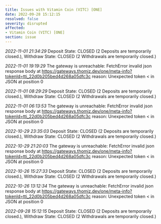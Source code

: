 ```yaml
---
title: Issues with Vitamin Coin (VITC) [ONE]
date: 2022-09-28 15:12:15
resolved: false
severity: disrupted
affected:
- Vitamin Coin (VITC) [ONE]
section: issue
---
```


*2022-11-01 21:34:29* Deposit State: CLOSED (2 Deposits are temporarily closed.), Withdraw State: CLOSED (2 Withdrawals are temporarily closed.)

*2022-11-01 19:19:29* The gateway is unreachable: FetchError invalid json response body at https://gateways.thomiz.dev/one/meta-info?tokenId=tti_22d0b205bed4d268a05dfc3c reason: Unexpected token < in JSON at position 0

*2022-11-01 08:29:29* Deposit State: CLOSED (2 Deposits are temporarily closed.), Withdraw State: CLOSED (2 Withdrawals are temporarily closed.)

*2022-11-01 06:13:53* The gateway is unreachable: FetchError invalid json response body at https://gateways.thomiz.dev/one/meta-info?tokenId=tti_22d0b205bed4d268a05dfc3c reason: Unexpected token < in JSON at position 0

*2022-10-29 23:35:03* Deposit State: CLOSED (2 Deposits are temporarily closed.), Withdraw State: CLOSED (2 Withdrawals are temporarily closed.)

*2022-10-29 21:20:03* The gateway is unreachable: FetchError invalid json response body at https://gateways.thomiz.dev/one/meta-info?tokenId=tti_22d0b205bed4d268a05dfc3c reason: Unexpected token < in JSON at position 0

*2022-10-26 15:27:33* Deposit State: CLOSED (2 Deposits are temporarily closed.), Withdraw State: CLOSED (2 Withdrawals are temporarily closed.)

*2022-10-26 13:12:34* The gateway is unreachable: FetchError invalid json response body at https://gateways.thomiz.dev/one/meta-info?tokenId=tti_22d0b205bed4d268a05dfc3c reason: Unexpected token < in JSON at position 0

*2022-09-28 15:12:15* Deposit State: CLOSED (2 Deposits are temporarily closed.), Withdraw State: CLOSED (2 Withdrawals are temporarily closed.)